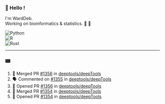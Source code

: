 ### :robot: Hello !

I'm WardDeb.  
Working on bioinformatics & statistics. 🧬 🧪  

![Python](https://img.shields.io/badge/python-3670A0?style=for-the-badge&logo=python&logoColor=ffdd54)  
![R](https://img.shields.io/badge/r-%23276DC3.svg?style=for-the-badge&logo=r&logoColor=white)  
![Rust](https://img.shields.io/badge/rust-%23000000.svg?style=for-the-badge&logo=rust&logoColor=white)  

---

### :pager:

<!--START_SECTION:activity-->
1. 🎉 Merged PR [#1356](https://github.com/deeptools/deepTools/pull/1356) in [deeptools/deepTools](https://github.com/deeptools/deepTools)
2. 🗣 Commented on [#1355](https://github.com/deeptools/deepTools/issues/1355#issuecomment-2601714685) in [deeptools/deepTools](https://github.com/deeptools/deepTools)
3. 💪 Opened PR [#1356](https://github.com/deeptools/deepTools/pull/1356) in [deeptools/deepTools](https://github.com/deeptools/deepTools)
4. 🎉 Merged PR [#1354](https://github.com/deeptools/deepTools/pull/1354) in [deeptools/deepTools](https://github.com/deeptools/deepTools)
5. 💪 Opened PR [#1354](https://github.com/deeptools/deepTools/pull/1354) in [deeptools/deepTools](https://github.com/deeptools/deepTools)
<!--END_SECTION:activity-->

